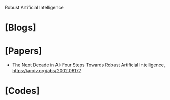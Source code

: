 Robust Artificial Intelligence

# [Blogs]

# [Papers]
+ The Next Decade in AI: Four Steps Towards Robust Artificial Intelligence, https://arxiv.org/abs/2002.06177

# [Codes]
